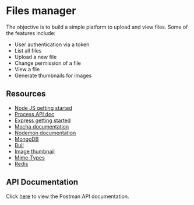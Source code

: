 # Files manager
The objective is to build a simple platform to upload and view files. Some of the features include:
* User authentication via a token
* List all files
* Upload a new file
* Change permission of a file
* View a file
* Generate thumbnails for images

## Resources
* [Node JS getting started](https://nodejs.org/en/docs/guides/getting-started-guide)
* [Process API doc](https://node.readthedocs.io/en/latest/api/process/)
* [Express getting started](https://expressjs.com/en/starter/installing.html)
* [Mocha documentation](https://mochajs.org/)
* [Nodemon documentation](https://github.com/remy/nodemon#nodemon)
* [MongoDB](https://github.com/mongodb/node-mongodb-native)
* [Bull](https://github.com/OptimalBits/bull)
* [Image thumbnail](https://www.npmjs.com/package/image-thumbnail)
* [Mime-Types](https://www.npmjs.com/package/mime-types)
* [Redis](https://github.com/redis/node-redis)

## API Documentation
Click [here](https://web.postman.co/workspace/b5c98977-165e-4a15-9cb5-2e7174b98542) to view the Postman API documentation.
